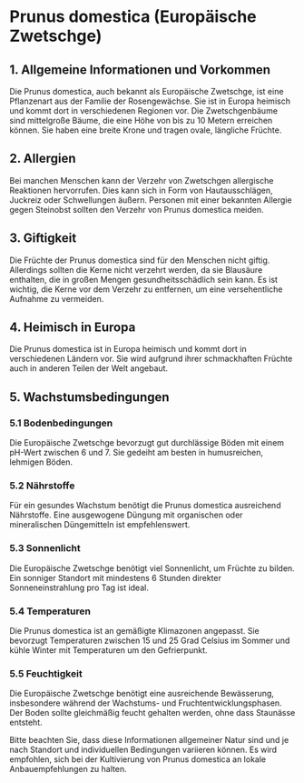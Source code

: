 # Prunus domestica (Europäische Zwetschge)

## 1. Allgemeine Informationen und Vorkommen
Die Prunus domestica, auch bekannt als Europäische Zwetschge, ist eine Pflanzenart aus der Familie der Rosengewächse. Sie ist in Europa heimisch und kommt dort in verschiedenen Regionen vor. Die Zwetschgenbäume sind mittelgroße Bäume, die eine Höhe von bis zu 10 Metern erreichen können. Sie haben eine breite Krone und tragen ovale, längliche Früchte.

## 2. Allergien
Bei manchen Menschen kann der Verzehr von Zwetschgen allergische Reaktionen hervorrufen. Dies kann sich in Form von Hautausschlägen, Juckreiz oder Schwellungen äußern. Personen mit einer bekannten Allergie gegen Steinobst sollten den Verzehr von Prunus domestica meiden.

## 3. Giftigkeit
Die Früchte der Prunus domestica sind für den Menschen nicht giftig. Allerdings sollten die Kerne nicht verzehrt werden, da sie Blausäure enthalten, die in großen Mengen gesundheitsschädlich sein kann. Es ist wichtig, die Kerne vor dem Verzehr zu entfernen, um eine versehentliche Aufnahme zu vermeiden.

## 4. Heimisch in Europa
Die Prunus domestica ist in Europa heimisch und kommt dort in verschiedenen Ländern vor. Sie wird aufgrund ihrer schmackhaften Früchte auch in anderen Teilen der Welt angebaut.

## 5. Wachstumsbedingungen
### 5.1 Bodenbedingungen
Die Europäische Zwetschge bevorzugt gut durchlässige Böden mit einem pH-Wert zwischen 6 und 7. Sie gedeiht am besten in humusreichen, lehmigen Böden.

### 5.2 Nährstoffe
Für ein gesundes Wachstum benötigt die Prunus domestica ausreichend Nährstoffe. Eine ausgewogene Düngung mit organischen oder mineralischen Düngemitteln ist empfehlenswert.

### 5.3 Sonnenlicht
Die Europäische Zwetschge benötigt viel Sonnenlicht, um Früchte zu bilden. Ein sonniger Standort mit mindestens 6 Stunden direkter Sonneneinstrahlung pro Tag ist ideal.

### 5.4 Temperaturen
Die Prunus domestica ist an gemäßigte Klimazonen angepasst. Sie bevorzugt Temperaturen zwischen 15 und 25 Grad Celsius im Sommer und kühle Winter mit Temperaturen um den Gefrierpunkt.

### 5.5 Feuchtigkeit
Die Europäische Zwetschge benötigt eine ausreichende Bewässerung, insbesondere während der Wachstums- und Fruchtentwicklungsphasen. Der Boden sollte gleichmäßig feucht gehalten werden, ohne dass Staunässe entsteht.

Bitte beachten Sie, dass diese Informationen allgemeiner Natur sind und je nach Standort und individuellen Bedingungen variieren können. Es wird empfohlen, sich bei der Kultivierung von Prunus domestica an lokale Anbauempfehlungen zu halten.
